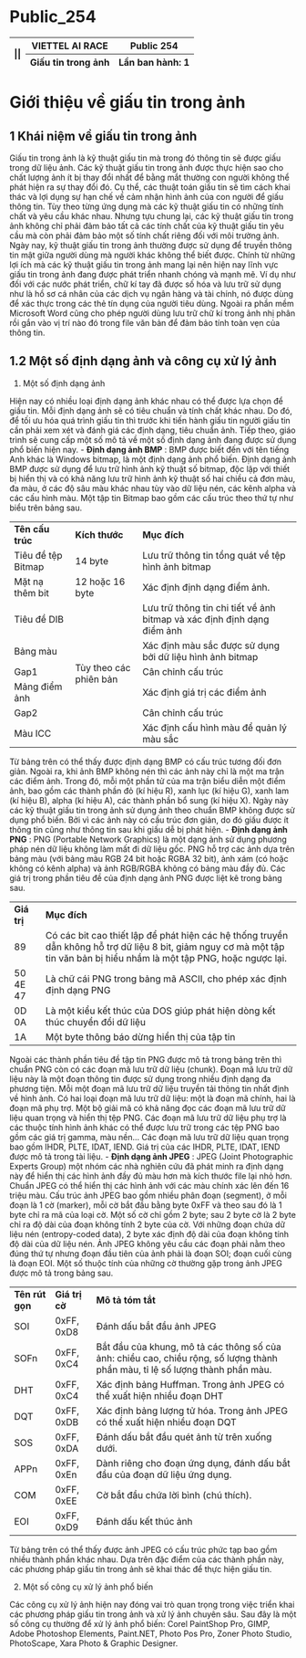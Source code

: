 # Public_254
<table>
<colgroup>
<col/>
<col/>
<col/>
</colgroup>
<thead>
<tr>
<th rowspan="2">|<image_1>|</th>
<th><strong>VIETTEL AI RACE</strong></th>
<th>Public 254</th>
</tr>
<tr>
<th><strong>Giấu tin trong ảnh</strong></th>
<th>Lần ban hành: 1</th>
</tr>
</thead>
<tbody>
</tbody>
</table> 

# Giới thiệu về giấu tin trong ảnh

## 1 Khái niệm về giấu tin trong ảnh

Giấu tin trong ảnh là kỹ thuật giấu tin mà trong đó thông tin sẽ được giấu trong dữ liệu ảnh. Các kỹ thuật giấu tin trong ảnh được thực hiện sao cho chất lượng ảnh ít bị thay đổi nhất để bằng mắt thường con người không thể phát hiện ra sự thay đổi đó. Cụ thể, các thuật toán giấu tin sẽ tìm cách khai thác và lợi dụng sự hạn chế về cảm nhận hình ảnh của con người để giấu thông tin. Tùy theo từng ứng dụng mà các kỹ thuật giấu tin có những tính chất và yêu cầu khác nhau. Nhưng tựu chung lại, các kỹ thuật giấu tin trong ảnh không chỉ phải đảm bảo tất cả các tính chất của kỹ thuật giấu tin yêu cầu mà còn phải đảm bảo một số tính chất riêng đối với môi trường ảnh. Ngày nay, kỹ thuật giấu tin trong ảnh thường được sử dụng để truyền thông tin mật giữa người dùng mà người khác không thể biết được. Chính từ những lợi ích mà các kỹ thuật giấu tin trong ảnh mang lại nên hiện nay lĩnh vực giấu tin trong ảnh đang được phát triển nhanh chóng và mạnh mẽ. Ví dụ như đối với các nước phát triển, chữ kí tay đã được số hóa và lưu trữ sử dụng như là hồ sơ cá nhân của các dịch vụ ngân hàng và tài chính, nó được dùng để xác thực trong các thẻ tín dụng của người tiêu dùng. Ngoài ra phần mềm Microsoft Word cũng cho phép người dùng lưu trữ chữ kí trong ảnh nhị phân rồi gắn vào vị trí nào đó trong file văn bản để đảm bảo tính toàn vẹn của thông tin.

##  1.2 Một số định dạng ảnh và công cụ xử lý ảnh

  1. Một số định dạng ảnh


Hiện nay có nhiều loại định dạng ảnh khác nhau có thể được lựa chọn để giấu tin. Mỗi định dạng ảnh sẽ có tiêu chuẩn và tính chất khác nhau. Do đó, để tối ưu hóa quá trình giấu tin thì trước khi tiến hành giấu tin người giấu tin cần phải xem xét và đánh giá các định dạng, tiêu chuẩn ảnh. Tiếp theo, giáo trình sẽ cung cấp một số mô tả về một số định dạng ảnh đang được sử dụng phổ biến hiện nay.
\- **Định dạng ảnh BMP** : BMP được biết đến với tên tiếng Anh khác là Windows bitmap, là một định dạng ảnh phổ biến. Định dạng ảnh BMP được sử dụng để lưu trữ hình ảnh kỹ thuật số bitmap, độc lập với thiết bị hiển thị và có khả năng lưu trữ hình ảnh kỹ thuật số hai chiều cả đơn màu, đa màu, ở các độ sâu màu khác nhau tùy vào dữ liệu nén, các kênh alpha và các cấu hình màu. Một tập tin Bitmap bao gồm các cấu trúc theo thứ tự như biểu trên bảng sau.
<table>
<colgroup>
<col/>
<col/>
<col/>
</colgroup>
<tbody>
<tr>
<td><strong>Tên cấu trúc</strong></td>
<td><strong>Kích thước</strong></td>
<td><strong>Mục đích</strong></td>
</tr>
<tr>
<td>Tiêu đề tệp Bitmap</td>
<td>14 byte</td>
<td>Lưu trữ thông tin tổng quát về tệp hình ảnh bitmap</td>
</tr>
<tr>
<td>Mặt nạ thêm bit</td>
<td>12 hoặc 16 byte</td>
<td>Xác định định dạng điểm ảnh.</td>
</tr>
<tr>
<td>Tiêu đề DIB</td>
<td rowspan="6">Tùy theo các phiên bản</td>
<td>Lưu trữ thông tin chi tiết về ảnh bitmap và xác định định dạng điểm
ảnh</td>
</tr>
<tr>
<td>Bảng màu</td>
<td>Xác định màu sắc được sử dụng bởi dữ liệu hình ảnh bitmap</td>
</tr>
<tr>
<td>Gap1</td>
<td>Cân chỉnh cấu trúc</td>
</tr>
<tr>
<td>Mảng điểm ảnh</td>
<td>Xác định giá trị các điểm ảnh</td>
</tr>
<tr>
<td>Gap2</td>
<td>Cân chỉnh cấu trúc</td>
</tr>
<tr>
<td>Màu ICC</td>
<td>Xác định cấu hình màu để quản lý màu sắc</td>
</tr>
</tbody>
</table> 

Từ bảng trên có thể thấy được định dạng BMP có cấu trúc tương đối đơn giản. Ngoài ra, khi ảnh BMP không nén thì các ảnh này chỉ là một ma trận các điểm ảnh. Trong đó, mỗi một phần tử của ma trận biểu diễn một điểm ảnh, bao gồm các thành phần đỏ (kí hiệu R), xanh lục (kí hiệu G), xanh lam (kí hiệu B), alpha (kí hiệu A), các thành phần bổ sung (kí hiệu X). Ngày này các kỹ thuật giấu tin trong ảnh sử dụng ảnh theo chuẩn BMP không được sử dụng phổ biến. Bởi vì các ảnh này có cấu trúc đơn giản, do đó giấu được ít thông tin cũng như thông tin sau khi giấu dễ bị phát hiện.
\- **Định dạng ảnh PNG** : PNG (Portable Network Graphics) là một dạng ảnh sử dụng phương pháp nén dữ liệu không làm mất đi dữ liệu gốc. PNG hỗ trợ các ảnh dựa trên bảng màu (với bảng màu RGB 24 bit hoặc RGBA 32 bit), ảnh xám (có hoặc không có kênh alpha) và ảnh RGB/RGBA không có bảng màu đầy đủ. Các giá trị trong phần tiêu đề của định dạng ảnh PNG được liệt kê trong bảng sau.
<table>
<colgroup>
<col/>
<col/>
</colgroup>
<tbody>
<tr>
<td><strong>Giá trị</strong></td>
<td><strong>Mục đích</strong></td>
</tr>
<tr>
<td>89</td>
<td>Có các bit cao thiết lập để phát hiện các hệ thống truyền dẫn không
hỗ trợ dữ liệu 8 bit, giảm nguy cơ mà một tập tin văn bản bị hiểu nhầm
là một tập PNG, hoặc ngược lại.</td>
</tr>
<tr>
<td>50 4E 47</td>
<td>Là chữ cái PNG trong bảng mã ASCII, cho phép xác định định dạng
PNG</td>
</tr>
<tr>
<td>0D 0A</td>
<td>Là một kiểu kết thúc của DOS giúp phát hiện dòng kết thúc chuyển đổi
dữ liệu</td>
</tr>
<tr>
<td>1A</td>
<td>Một byte thông báo dừng hiển thị của tập tin</td>
</tr>
</tbody>
</table> 

Ngoài các thành phần tiêu đề tập tin PNG được mô tả trong bảng trên thì chuẩn PNG còn có các đoạn mã lưu trữ dữ liệu (chunk). Đoạn mã lưu trữ dữ liệu này là một đoạn thông tin được sử dụng trong nhiều định dạng đa phương tiện. Mỗi một đoạn mã lưu trữ dữ liệu truyền tải thông tin nhất định về hình ảnh. Có hai loại đoạn mã lưu trữ dữ liệu: một là đoạn mã chính, hai là đoạn mã phụ trợ. Một bộ giải mã có khả năng đọc các đoạn mã lưu trữ dữ liệu quan trọng và hiển thị tệp PNG. Các đoạn mã lưu trữ dữ liệu phụ trợ là các thuộc tính hình ảnh khác có thể được lưu trữ trong các tệp PNG bao gồm các giá trị gamma, màu nền... Các đoạn mã lưu trữ dữ liệu quan trọng bao gồm IHDR, PLTE, IDAT, IEND. Giá trị của các IHDR, PLTE, IDAT, IEND được mô tả trong tài liệu.
\- **Định dạng ảnh JPEG** : JPEG (Joint Photographic Experts Group) một nhóm các nhà nghiên cứu đã phát minh ra định dạng này để hiển thị các hình ảnh đầy đủ màu hơn mà kích thước file lại nhỏ hơn. Chuẩn JPEG có thể hiển thị các hình ảnh với các màu chính xác lên đến 16 triệu màu. Cấu trúc ảnh JPEG bao gồm nhiều phân đoạn (segment), ở mỗi đoạn là 1 cờ (marker), mỗi cờ bắt đầu bằng byte 0xFF và theo sau đó là 1 byte chỉ ra mã của loại cờ. Một số cờ chỉ gồm 2 byte; sau 2 byte cờ là 2 byte chỉ ra độ dài của đoạn không tính 2 byte của cờ. Với những đoạn chứa dữ liệu nén (entropy-coded data), 2 byte xác định độ dài của đoạn không tính độ dài của dữ liệu nén. Ảnh JPEG không yêu cầu các đoạn phải nằm theo đúng thứ tự nhưng đoạn đầu tiên của ảnh phải là đoạn SOI; đoạn cuối cùng là đoạn EOI. Một số thuộc tính của những cờ thường gặp trong ảnh JPEG được mô tả trong bảng sau.
<table>
<colgroup>
<col/>
<col/>
<col/>
</colgroup>
<tbody>
<tr>
<td><strong>Tên rút gọn</strong></td>
<td><strong>Giá trị cờ</strong></td>
<td><strong>Mô tả tóm tắt</strong></td>
</tr>
<tr>
<td>SOI</td>
<td>0xFF, 0xD8</td>
<td>Đánh dấu bắt đầu ảnh JPEG</td>
</tr>
<tr>
<td>SOFn</td>
<td>0xFF, 0xC4</td>
<td>Bắt đầu của khung, mô tả các thông số của ảnh: chiều cao, chiều
rộng, số lượng thành phần màu, tỉ lệ số lượng thành phần màu.</td>
</tr>
<tr>
<td>DHT</td>
<td>0xFF, 0xC4</td>
<td>Xác định bảng Huffman. Trong ảnh JPEG có thể xuất hiện nhiều đoạn
DHT</td>
</tr>
<tr>
<td>DQT</td>
<td>0xFF, 0xDB</td>
<td>Xác định bảng lượng tử hóa. Trong ảnh JPEG có thể xuất hiện nhiều
đoạn DQT</td>
</tr>
<tr>
<td>SOS</td>
<td>0xFF, 0xDA</td>
<td>Đánh dấu bắt đầu quét ảnh từ trên xuống dưới.</td>
</tr>
<tr>
<td>APPn</td>
<td>0xFF, 0xEn</td>
<td>Dành riêng cho đoạn ứng dụng, đánh dấu bắt đầu của đoạn dữ liệu ứng
dụng.</td>
</tr>
<tr>
<td>COM</td>
<td>0xFF, 0xEE</td>
<td>Cờ bắt đầu chứa lời bình (chú thích).</td>
</tr>
<tr>
<td>EOI</td>
<td>0xFF, 0xD9</td>
<td>Đánh dấu kết thúc ảnh</td>
</tr>
</tbody>
</table> 

Từ bảng trên có thể thấy được ảnh JPEG có cấu trúc phức tạp bao gồm nhiều thành phần khác nhau. Dựa trên đặc điểm của các thành phần này, các phương pháp giấu tin trong ảnh sẽ khai thác để thực hiện giấu tin.

  2. Một số công cụ xử lý ảnh phổ biến


Các công cụ xử lý ảnh hiện nay đóng vai trò quan trọng trong việc triển khai các phương pháp giấu tin trong ảnh và xử lý ảnh chuyên sâu. Sau đây là một số công cụ thường để xử lý ảnh phổ biến: Corel PaintShop Pro, GIMP, Adobe Photoshop Elements, Paint.NET, Photo Pos Pro, Zoner Photo Studio, PhotoScape, Xara Photo & Graphic Designer.
